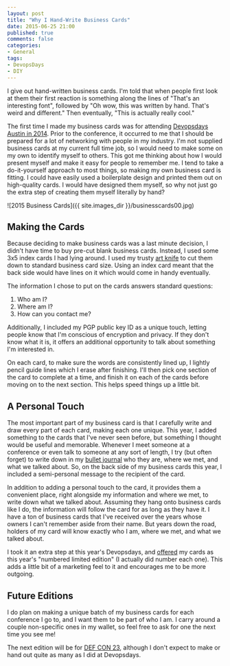```yaml
---
layout: post
title: "Why I Hand-Write Business Cards"
date: 2015-06-25 21:00
published: true
comments: false
categories:
- General
tags:
- DevopsDays
- DIY
---
```


I give out hand-written business cards.  I'm told that when people first look at them their first reaction is something along the lines of "That's an interesting font", followed by "Oh wow, this was written by hand.  That's weird and different."  Then eventually, "This is actually really cool."

<!-- more -->

The first time I made my business cards was for attending [Devopsdays](http://www.devopsdays.org) [Austin in 2014](http://www.devopsdays.org/events/2014-austin/).  Prior to the conference, it occurred to me that I should be prepared for a lot of networking with people in my industry.  I'm not supplied business cards at my current full time job, so I would need to make some on my own to identify myself to others.  This got me thinking about how I would present myself and make it easy for people to remember me.  I tend to take a do-it-yourself approach to most things, so making my own business card is fitting.  I could have easily used a boilerplate design and printed them out on high-quality cards.  I would have designed them myself, so why not just go the extra step of creating them myself literally by hand?

![2015 Business Cards]({{ site.images_dir }}/businesscards00.jpg)

## Making the Cards ##

Because deciding to make business cards was a last minute decision, I didn't have time to buy pre-cut blank business cards.  Instead, I used some 3x5 index cards I had lying around.  I used my trusty [art knife](http://www.olfa.com/cushion-grip-knife-%28ak-4%29/9164.html) to cut them down to standard business card size.  Using an index card meant that the back side would have lines on it which would come in handy eventually.

The information I chose to put on the cards answers standard questions:

1. Who am I?
2. Where am I?
3. How can you contact me?

Additionally, I included my PGP public key ID as a unique touch, letting people know that I'm conscious of encryption and privacy.  If they don't know what it is, it offers an additional opportunity to talk about something I'm interested in.

On each card, to make sure the words are consistently lined up, I lightly pencil guide lines which I erase after finishing.  I'll then pick one section of the card to complete at a time, and finish it on each of the cards before moving on to the next section.  This helps speed things up a little bit.

## A Personal Touch ##

The most important part of my business card is that I carefully write and draw every part of each card, making each one unique.  This year, I added something to the cards that I've never seen before, but something I thought would be useful and memorable.  Whenever I meet someone at a conference or even talk to someone at any sort of length, I try (but often forget) to write down in my [bullet journal](http://bulletjournal.com) who they are, where we met, and what we talked about.  So, on the back side of my business cards this year, I included a semi-personal message to the recipient of the card.

In addition to adding a personal touch to the card, it provides them a convenient place, right alongside my information and where we met, to write down what we talked about.  Assuming they hang onto business cards like I do, the information will follow the card for as long as they have it.  I have a ton of business cards that I've received over the years whose owners I can't remember aside from their name.  But years down the road, holders of my card will know exactly who I am, where we met, and what we talked about.

I took it an extra step at this year's Devopsdays, and [offered](https://twitter.com/genetik/status/595066747616657409) my cards as this year's "numbered limited edition" (I actually did number each one).  This adds a little bit of a marketing feel to it and encourages me to be more outgoing.

## Future Editions ##

I do plan on making a unique batch of my business cards for each conference I go to, and I want them to be part of who I am.  I carry around a couple non-specific ones in my wallet, so feel free to ask for one the next time you see me!

The next edition will be for [DEF CON 23](https://defcon.org), although I don't expect to make or hand out quite as many as I did at Devopsdays.
